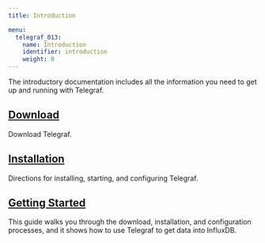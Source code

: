 ```yaml
---
title: Introduction

menu:
  telegraf_013:
    name: Introduction
    identifier: introduction
    weight: 0
---
```


The introductory documentation includes all the information you need to get up and running with Telegraf.

## [Download](https://influxdata.com/downloads/#telegraf)
Download Telegraf.

## [Installation](/telegraf/v0.12/introduction/installation/)
Directions for installing, starting, and configuring Telegraf.

## [Getting Started](/telegraf/v0.12/introduction/getting-started-telegraf/)
This guide walks you through the download, installation, and configuration processes, and it shows how to use Telegraf to get data into InfluxDB.
